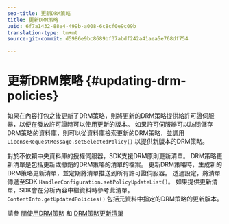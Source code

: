```yaml
---
seo-title: 更新DRM策略
title: 更新DRM策略
uuid: 6f7a1432-88e4-499b-a008-6c8cf0e9c09b
translation-type: tm+mt
source-git-commit: d5986e9bc8689bf37abdf242a41aea5e768df754

---
```



# 更新DRM策略 {#updating-drm-policies}

如果在內容打包之後更新了DRM策略，則將更新的DRM策略提供給許可證伺服器，以便在發放許可證時可以使用更新的版本。 如果許可伺服器可以訪問儲存DRM策略的資料庫，則可以從資料庫檢索更新的DRM策略，並調用 `LicenseRequestMessage.setSelectedPolicy()` 以提供新版本的DRM策略。

對於不依賴中央資料庫的授權伺服器，SDK支援DRM原則更新清單。 DRM策略更新清單是包括更新或撤銷的DRM策略的清單的檔案。 更新DRM策略時，生成新的DRM策略更新清單，並定期將清單推送到所有許可證伺服器。 透過設定，將清單傳遞至SDK `HandlerConfiguration.setPolicyUpdateList()`。 如果提供更新清單，SDK會在分析內容中繼資料時參考此清單。 `ContentInfo.getUpdatedPolicies()` 包括元資料中指定的DRM策略的更新版本。

請參 [閱使用DRM策略](../../../protecting-content/working-policies-overview/working-with-policies.md) 和 [DRM策略更新清單](../../../protecting-content/working-policies-overview/policy-update-lists/working-with-policy-update-lists.md)